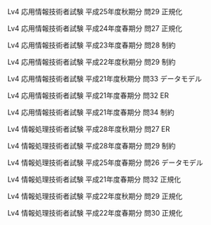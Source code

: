 Lv4 応用情報技術者試験 平成25年度秋期分 問29 正規化

Lv4 応用情報技術者試験 平成24年度春期分 問27 正規化

Lv4 応用情報技術者試験 平成23年度春期分 問28 制約

Lv4 応用情報技術者試験 平成22年度秋期分 問29 制約

Lv4 応用情報技術者試験 平成21年度秋期分 問33 データモデル 

Lv4 応用情報技術者試験 平成21年度春期分 問32 ER

Lv4 応用情報技術者試験 平成21年度春期分 問34 制約

Lv4 情報処理技術者試験 平成28年度秋期分 問27 ER

Lv4 情報処理技術者試験 平成28年度春期分 問29 制約

Lv4 情報処理技術者試験 平成25年度春期分 問26 データモデル

Lv4 情報処理技術者試験 平成21年度春期分 問32 正規化

Lv4 情報処理技術者試験 平成22年度秋期分 問29 正規化

Lv4 情報処理技術者試験 平成22年度春期分 問30 正規化



